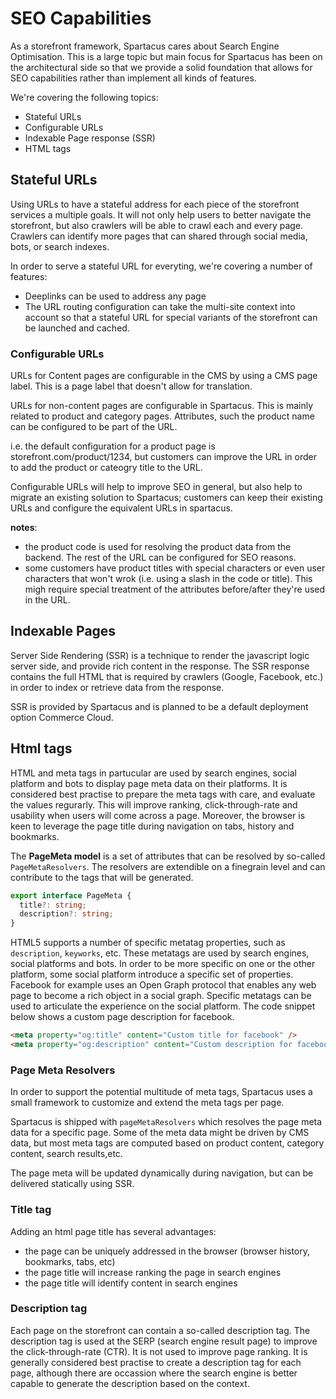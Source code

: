 # SEO Capabilities
As a storefront framework, Spartacus cares about Search Engine Optimisation. This is a large topic but main focus for Spartacus has been on the architectural side so that we provide a solid foundation that allows for SEO capabilities rather than implement all kinds of features. 

We're covering the following topics: 
- Stateful URLs
- Configurable URLs
- Indexable Page response (SSR)
- HTML tags

## Stateful URLs
Using URLs to have a stateful address for each piece of the storefront services a multiple goals. It will not only help users to better navigate the storefront, but also crawlers will be able to crawl each and every page. Crawlers can identify more pages that can shared through social media, bots, or search indexes. 

In order to serve a stateful URL for everyting, we're covering a number of features:
- Deeplinks can be used to address any page
- The URL routing configuration can take the multi-site context into account so that a stateful URL for special variants of the storefront can be launched and cached. 

### Configurable URLs
URLs for Content pages are configurable in the CMS by using a CMS page label. This is a page label that doesn't allow for translation. 

URLs for non-content pages are configurable in Spartacus. This is mainly related to product and category pages. Attributes, such the product name can be configured to be part of the URL. 

i.e. the default configuration for a product page is storefront.com/product/1234, but customers can improve the URL in order to add the product or cateogry title to the URL.

Configurable URLs will help to improve SEO in general, but also help to migrate an existing solution to Spartacus; customers can keep their existing URLs and configure the equivalent URLs in spartacus. 

**notes**: 
- the product code is used for resolving the product data from the backend. The rest of the URL can be configured for SEO reasons. 
- some customers have product titles with special characters or even user characters that won't wrok (i.e. using a slash in the code or title). This migh require special treatment of the attributes before/after they're used in the URL. 


## Indexable Pages
Server Side Rendering (SSR) is a technique to render the javascript logic server side, and provide rich content in the response. The SSR response contains the full HTML that is required by crawlers (Google, Facebook, etc.) in order to index or retrieve data from the response. 

SSR is provided by Spartacus and is planned to be a default deployment option Commerce Cloud.

## Html tags
HTML and meta tags in partucular are used by search engines, social platform and bots to display page meta data on their platforms. It is considered best practise to prepare the meta tags with care, and evaluate the values regurarly. This will improve ranking, click-through-rate and usability when users will come across a page. Moreover, the browser is keen to leverage the page title during navigation on tabs, history and bookmarks.  


The **PageMeta model** is a set of attributes that can be resolved by so-called `PageMetaResolvers`. The resolvers are extendible on a finegrain level and can contribute to the tags that will be generated. 

```typescript
export interface PageMeta {
  title?: string;
  description?: string;
}
```

HTML5 supports a number of specific metatag properties, such as `description`, `keyworks`, etc. These metatags are used by search engines, social platforms and bots. In order to be more specific on one or the other platform, some social platform introduce a specific set of properties. Facebook for example uses an Open Graph protocol that enables any web page to become a rich object in a social graph. Specific metatags can be used to articulate the experience on the social platform. The code snippet below shows a custom page description for facebook.

```html
<meta property="og:title" content="Custom title for facebook" />
<meta property="og:description" content="Custom description for facebook" />
```

### Page Meta Resolvers
In order to support the potential multitude of meta tags, Spartacus uses a small framework to customize and extend the meta tags per page. 

Spartacus is shipped with `pageMetaResolvers` which resolves the page meta data for a specific page. Some of the meta data might be driven by CMS data, but most meta tags are computed based on product content, category content, search results,etc.

The page meta will be updated dynamically during navigation, but can be delivered statically using SSR.

### Title tag
Adding an html page title has several advantages:
* the page can be uniquely addressed in the browser (browser history, bookmarks, tabs, etc)
* the page title will increase ranking the page in search engines
* the page title will identify content in search engines


### Description tag
Each page on the storefront can contain a so-called description tag. The description tag is used at the SERP (search engine result page) to improve the click-through-rate (CTR). It is not used to improve page ranking. It is generally considered best practise to create a description tag for each page, although there are occassion where the search engine is better capable to generate the description based on the context.
